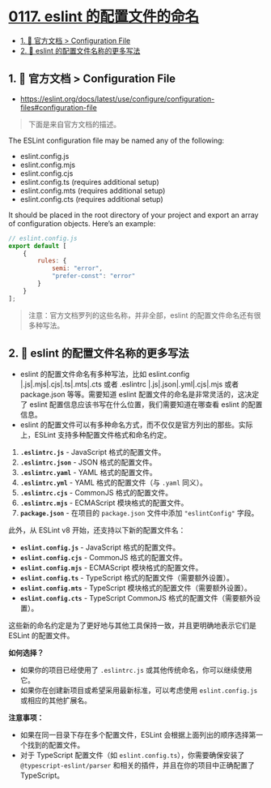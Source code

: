 # [0117. eslint 的配置文件的命名](https://github.com/Tdahuyou/TNotes.html-css-js/tree/main/notes/0117.%20eslint%20%E7%9A%84%E9%85%8D%E7%BD%AE%E6%96%87%E4%BB%B6%E7%9A%84%E5%91%BD%E5%90%8D)

<!-- region:toc -->

- [1. 🔗 官方文档 > Configuration File](#1--官方文档--configuration-file)
- [2. 📒 eslint 的配置文件名称的更多写法](#2--eslint-的配置文件名称的更多写法)

<!-- endregion:toc -->

## 1. 🔗 官方文档 > Configuration File

- https://eslint.org/docs/latest/use/configure/configuration-files#configuration-file

> 下面是来自官方文档的描述。

The ESLint configuration file may be named any of the following:

- eslint.config.js
- eslint.config.mjs
- eslint.config.cjs
- eslint.config.ts (requires additional setup)
- eslint.config.mts (requires additional setup)
- eslint.config.cts (requires additional setup)

It should be placed in the root directory of your project and export an array of configuration objects. Here’s an example:

```js
// eslint.config.js
export default [
    {
        rules: {
            semi: "error",
            "prefer-const": "error"
        }
    }
];
```

> 注意：官方文档罗列的这些名称，并非全部，eslint 的配置文件命名还有很多种写法。

## 2. 📒 eslint 的配置文件名称的更多写法

- eslint 的配置文件命名有多种写法，比如 eslint.config |.js|.mjs|.cjs|.ts|.mts|.cts 或者 .eslintrc |.js|.json|.yml|.cjs|.mjs 或者 package.json 等等。需要知道 eslint 配置文件的命名是非常灵活的，这决定了 eslint 配置信息应该书写在什么位置，我们需要知道在哪查看 eslint 的配置信息。
- eslint 的配置文件可以有多种命名方式，而不仅仅是官方列出的那些。实际上，ESLint 支持多种配置文件格式和命名约定。

1. **`.eslintrc.js`** - JavaScript 格式的配置文件。
2. **`.eslintrc.json`** - JSON 格式的配置文件。
3. **`.eslintrc.yaml`** - YAML 格式的配置文件。
4. **`.eslintrc.yml`** - YAML 格式的配置文件（与 `.yaml` 同义）。
5. **`.eslintrc.cjs`** - CommonJS 格式的配置文件。
6. **`.eslintrc.mjs`** - ECMAScript 模块格式的配置文件。
7. **`package.json`** - 在项目的 `package.json` 文件中添加 `"eslintConfig"` 字段。

此外，从 ESLint v8 开始，还支持以下新的配置文件名：

- **`eslint.config.js`** - JavaScript 格式的配置文件。
- **`eslint.config.cjs`** - CommonJS 格式的配置文件。
- **`eslint.config.mjs`** - ECMAScript 模块格式的配置文件。
- **`eslint.config.ts`** - TypeScript 格式的配置文件（需要额外设置）。
- **`eslint.config.mts`** - TypeScript 模块格式的配置文件（需要额外设置）。
- **`eslint.config.cts`** - TypeScript CommonJS 格式的配置文件（需要额外设置）。

这些新的命名约定是为了更好地与其他工具保持一致，并且更明确地表示它们是 ESLint 的配置文件。

**如何选择？**

- 如果你的项目已经使用了 `.eslintrc.js` 或其他传统命名，你可以继续使用它。
- 如果你在创建新项目或希望采用最新标准，可以考虑使用 `eslint.config.js` 或相应的其他扩展名。

**注意事项：**

- 如果在同一目录下存在多个配置文件，ESLint 会根据上面列出的顺序选择第一个找到的配置文件。
- 对于 TypeScript 配置文件（如 `eslint.config.ts`），你需要确保安装了 `@typescript-eslint/parser` 和相关的插件，并且在你的项目中正确配置了 TypeScript。
